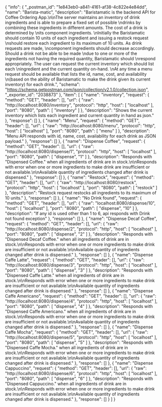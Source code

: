 {
	"info": {
		"_postman_id": "1e843eb0-a841-4161-af38-4c822e4e84dd",
		"name": "Barista-matic",
		"description": "Baristamatic is the backend API for Coffee Ordering App.\n\nThe server maintains an inventory of drink ingredients and is able to prepare a fixed set of possible  \ndrinks by combining these ingredients in different amounts. The cost of a drink is determined by  \nits component ingredients.  \nInitially the Baristamatic should contain 10 units of each ingredient and issuing a restock request  \nshould restore each ingredient to its maximum of 10 units. As drink requests are made,  \ncomponent ingredients should decrease accordingly. Should a drink not be able to be made  \ndue to one or more of the ingredients not having the required quantity, Baristamatic should  \nrespond appropriately. The user can request the current inventory which should list each  \ningredient and the current quantity on-hand.  \nAt any time a menu request should be available that lists the id, name, cost, and availability  \n(based on the ability of Baristamatic to make the drink given its current inventory) for each drink.",
		"schema": "https://schema.getpostman.com/json/collection/v2.1.0/collection.json",
		"_exporter_id": "2038873"
	},
	"item": [
		{
			"name": "inventory",
			"request": {
				"method": "GET",
				"header": [],
				"url": {
					"raw": "http://localhost:8080/inventory",
					"protocol": "http",
					"host": [
						"localhost"
					],
					"port": "8080",
					"path": [
						"inventory"
					]
				},
				"description": "Shows the current inventory which lists each ingredient and current quantity in hand as json."
			},
			"response": []
		},
		{
			"name": "Menu",
			"request": {
				"method": "GET",
				"header": [],
				"url": {
					"raw": "http://localhost:8080/menu",
					"protocol": "http",
					"host": [
						"localhost"
					],
					"port": "8080",
					"path": [
						"menu"
					]
				},
				"description": "Menu API responds with id, name, cost, availability for each drink as JSON payload."
			},
			"response": []
		},
		{
			"name": "Dispense Coffee",
			"request": {
				"method": "GET",
				"header": [],
				"url": {
					"raw": "http://localhost:8080/dispense/1",
					"protocol": "http",
					"host": [
						"localhost"
					],
					"port": "8080",
					"path": [
						"dispense",
						"1"
					]
				},
				"description": "Responds with \"Dispensed Coffee.\" when all ingredients of drink are in stock.\n\nResponds with error when one or more ingredients to make drink are insufficient or not available.\n\nAvailable quantity of ingredients changed after drink is dispensed."
			},
			"response": []
		},
		{
			"name": "Restock",
			"request": {
				"method": "GET",
				"header": [],
				"url": {
					"raw": "http://localhost:8080/restock",
					"protocol": "http",
					"host": [
						"localhost"
					],
					"port": "8080",
					"path": [
						"restock"
					]
				},
				"description": "Restock request restocks all ingredients to its maximum of 10 units."
			},
			"response": []
		},
		{
			"name": "No Drink found",
			"request": {
				"method": "GET",
				"header": [],
				"url": {
					"raw": "localhost:8080/dispense/10",
					"host": [
						"localhost"
					],
					"port": "8080",
					"path": [
						"dispense",
						"10"
					]
				},
				"description": "If any id is used other than 1 to 6, api responds with Drink not found exception"
			},
			"response": []
		},
		{
			"name": "Dispense Decaf Coffee",
			"request": {
				"method": "GET",
				"header": [],
				"url": {
					"raw": "http://localhost:8080/dispense/2",
					"protocol": "http",
					"host": [
						"localhost"
					],
					"port": "8080",
					"path": [
						"dispense",
						"2"
					]
				},
				"description": "Responds with \"Dispensed Decaf Coffee.\" when all ingredients of drink are in stock.\n\nResponds with error when one or more ingredients to make drink are insufficient or not available.\n\nAvailable quantity of ingredients changed after drink is dispensed."
			},
			"response": []
		},
		{
			"name": "Dispense Caffe Latte",
			"request": {
				"method": "GET",
				"header": [],
				"url": {
					"raw": "http://localhost:8080/dispense/3",
					"protocol": "http",
					"host": [
						"localhost"
					],
					"port": "8080",
					"path": [
						"dispense",
						"3"
					]
				},
				"description": "Responds with \"Dispensed Caffe Latte.\" when all ingredients of drink are in stock.\n\nResponds with error when one or more ingredients to make drink are insufficient or not available.\n\nAvailable quantity of ingredients changed after drink is dispensed."
			},
			"response": []
		},
		{
			"name": "Dispense Caffe Americano",
			"request": {
				"method": "GET",
				"header": [],
				"url": {
					"raw": "http://localhost:8080/dispense/4",
					"protocol": "http",
					"host": [
						"localhost"
					],
					"port": "8080",
					"path": [
						"dispense",
						"4"
					]
				},
				"description": "Responds with \"Dispensed Caffe Americano.\" when all ingredients of drink are in stock.\n\nResponds with error when one or more ingredients to make drink are insufficient or not available.\n\nAvailable quantity of ingredients changed after drink is dispensed."
			},
			"response": []
		},
		{
			"name": "Dispense Caffe Mocha",
			"request": {
				"method": "GET",
				"header": [],
				"url": {
					"raw": "http://localhost:8080/dispense/5",
					"protocol": "http",
					"host": [
						"localhost"
					],
					"port": "8080",
					"path": [
						"dispense",
						"5"
					]
				},
				"description": "Responds with \"Dispensed Caffe Mocha.\" when all ingredients of drink are in stock.\n\nResponds with error when one or more ingredients to make drink are insufficient or not available.\n\nAvailable quantity of ingredients changed after drink is dispensed."
			},
			"response": []
		},
		{
			"name": "Dispense Cappuccino",
			"request": {
				"method": "GET",
				"header": [],
				"url": {
					"raw": "http://localhost:8080/dispense/6",
					"protocol": "http",
					"host": [
						"localhost"
					],
					"port": "8080",
					"path": [
						"dispense",
						"6"
					]
				},
				"description": "Responds with \"Dispensed Cappuccino.\" when all ingredients of drink are in stock.\n\nResponds with error when one or more ingredients to make drink are insufficient or not available.\n\nAvailable quantity of ingredients changed after drink is dispensed."
			},
			"response": []
		}
	]
}
